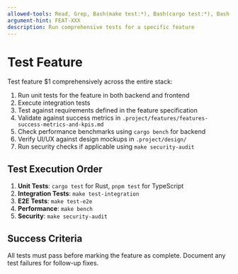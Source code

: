 ```yaml
---
allowed-tools: Read, Grep, Bash(make test:*), Bash(cargo test:*), Bash(pnpm test:*), Bash(cargo bench:*), WebFetch
argument-hint: FEAT-XXX
description: Run comprehensive tests for a specific feature
---
```


# Test Feature

Test feature $1 comprehensively across the entire stack:

1. Run unit tests for the feature in both backend and frontend
2. Execute integration tests
3. Test against requirements defined in the feature specification
4. Validate against success metrics in `.project/features/features-success-metrics-and-kpis.md`
5. Check performance benchmarks using `cargo bench` for backend
6. Verify UI/UX against design mockups in `.project/design/`
7. Run security checks if applicable using `make security-audit`

## Test Execution Order

1. **Unit Tests**: `cargo test` for Rust, `pnpm test` for TypeScript
2. **Integration Tests**: `make test-integration`
3. **E2E Tests**: `make test-e2e`
4. **Performance**: `make bench`
5. **Security**: `make security-audit`

## Success Criteria

All tests must pass before marking the feature as complete. Document any test failures for follow-up fixes.
